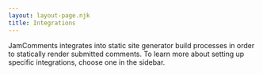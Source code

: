 ```yaml
---
layout: layout-page.njk
title: Integrations
---
```


JamComments integrates into static site generator build processes in order to statically render submitted comments. To learn more about setting up specific integrations, choose one in the sidebar.
